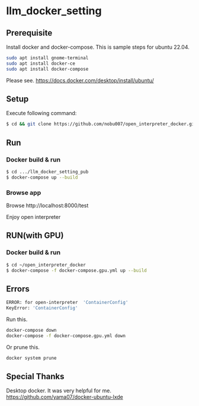 # llm_docker_setting

## Prerequisite

Install docker and docker-compose.
This is sample steps for ubuntu 22.04.

```sh
sudo apt install gnome-terminal
sudo apt install docker-ce
sudo apt install docker-compose
```

Please see.
https://docs.docker.com/desktop/install/ubuntu/

## Setup

Execute following command:

```sh
$ cd && git clone https://github.com/nobu007/open_interpreter_docker.git
```

## Run

### Docker build & run

```sh
$ cd .../llm_docker_setting_pub
$ docker-compose up --build
```

### Browse app

Browse http://localhost:8000/test

Enjoy open interpreter

## RUN(with GPU)

### Docker build & run

```sh
$ cd ~/open_interpreter_docker
$ docker-compose -f docker-compose.gpu.yml up --build
```

## Errors

```bash
ERROR: for open-interpreter  'ContainerConfig'
KeyError: 'ContainerConfig'
```

Run this.

```bash
docker-compose down
docker-compose -f docker-compose.gpu.yml down
```

Or prune this.

```bash
docker system prune
```

## Special Thanks

Desktop docker. It was very helpful for me.
https://github.com/yama07/docker-ubuntu-lxde
